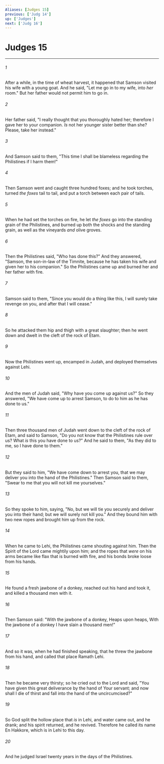 ```yaml
---
Aliases: [Judges 15]
previous: ['Judg 14']
up: ['Judges']
next: ['Judg 16']
---
```

# Judges 15

***


###### 1 
After a while, in the time of wheat harvest, it happened that Samson visited his wife with a young goat. And he said, "Let me go in to my wife, into _her_ room." But her father would not permit him to go in. 

###### 2 
Her father said, "I really thought that you thoroughly hated her; therefore I gave her to your companion. _Is_ not her younger sister better than she? Please, take her instead." 

###### 3 
And Samson said to them, "This time I shall be blameless regarding the Philistines if I harm them!" 

###### 4 
Then Samson went and caught three hundred foxes; and he took torches, turned _the foxes_ tail to tail, and put a torch between each pair of tails. 

###### 5 
When he had set the torches on fire, he let _the foxes_ go into the standing grain of the Philistines, and burned up both the shocks and the standing grain, as well as the vineyards _and_ olive groves. 

###### 6 
Then the Philistines said, "Who has done this?" And they answered, "Samson, the son-in-law of the Timnite, because he has taken his wife and given her to his companion." So the Philistines came up and burned her and her father with fire. 

###### 7 
Samson said to them, "Since you would do a thing like this, I will surely take revenge on you, and after that I will cease." 

###### 8 
So he attacked them hip and thigh with a great slaughter; then he went down and dwelt in the cleft of the rock of Etam. 

###### 9 
Now the Philistines went up, encamped in Judah, and deployed themselves against Lehi. 

###### 10 
And the men of Judah said, "Why have you come up against us?" So they answered, "We have come up to arrest Samson, to do to him as he has done to us." 

###### 11 
Then three thousand men of Judah went down to the cleft of the rock of Etam, and said to Samson, "Do you not know that the Philistines rule over us? What _is_ this you have done to us?" And he said to them, "As they did to me, so I have done to them." 

###### 12 
But they said to him, "We have come down to arrest you, that we may deliver you into the hand of the Philistines." Then Samson said to them, "Swear to me that you will not kill me yourselves." 

###### 13 
So they spoke to him, saying, "No, but we will tie you securely and deliver you into their hand; but we will surely not kill you." And they bound him with two new ropes and brought him up from the rock. 

###### 14 
When he came to Lehi, the Philistines came shouting against him. Then the Spirit of the Lord came mightily upon him; and the ropes that _were_ on his arms became like flax that is burned with fire, and his bonds broke loose from his hands. 

###### 15 
He found a fresh jawbone of a donkey, reached out his hand and took it, and killed a thousand men with it. 

###### 16 
Then Samson said: "With the jawbone of a donkey, Heaps upon heaps, With the jawbone of a donkey I have slain a thousand men!" 

###### 17 
And so it was, when he had finished speaking, that he threw the jawbone from his hand, and called that place Ramath Lehi. 

###### 18 
Then he became very thirsty; so he cried out to the Lord and said, "You have given this great deliverance by the hand of Your servant; and now shall I die of thirst and fall into the hand of the uncircumcised?" 

###### 19 
So God split the hollow place that _is_ in Lehi, and water came out, and he drank; and his spirit returned, and he revived. Therefore he called its name En Hakkore, which is in Lehi to this day. 

###### 20 
And he judged Israel twenty years in the days of the Philistines.
